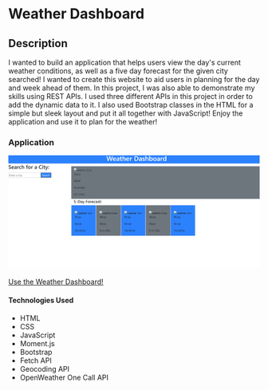 # Weather Dashboard

## Description 
I wanted to build an application that helps users view the day's current weather conditions, as well as a five day forecast for the given city searched! I wanted to create this website to aid users in planning for the day and week ahead of them. In this project, I was also able to demonstrate my skills using REST APIs. I used three different APIs in this project in order to add the dynamic data to it. I also used Bootstrap classes in the HTML for a simple but sleek layout and put it all together with JavaScript! Enjoy the application and use it to plan for the weather! 

### Application 
![alt text](./assets/images/weather-dashboard.png)

[Use the Weather Dashboard!](https://davidjaguilar104.github.io/weather-dashboard/)

#### Technologies Used
* HTML
* CSS
* JavaScript
* Moment.js
* Bootstrap
* Fetch API
* Geocoding API
* OpenWeather One Call API
